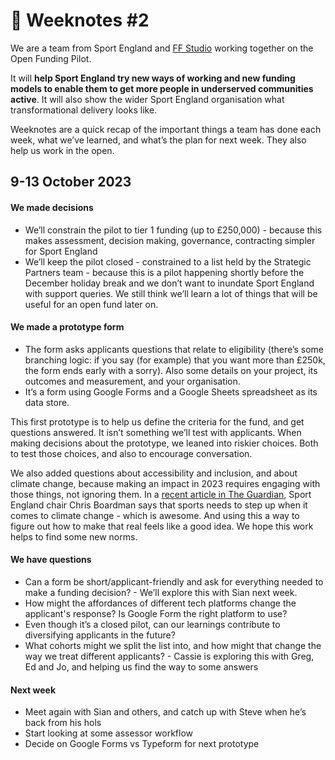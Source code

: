 # 📝 Weeknotes #2

We are a team from Sport England and [FF Studio](https://www.ff.studio) working together on the Open Funding Pilot.

It will **help Sport England try new ways of working and new funding models to enable them to get more people in underserved communities active**. It will also show the wider Sport England organisation what transformational delivery looks like.

Weeknotes are a quick recap of the important things a team has done each week, what we’ve learned, and what’s the plan for next week. They also help us work in the open.

## 9-13 October 2023

#### We made decisions

* We’ll constrain the pilot to tier 1 funding (up to £250,000) - because this makes assessment, decision making, governance, contracting simpler for Sport England
* We’ll keep the pilot closed - constrained to a list held by the Strategic Partners team - because this is a pilot happening shortly before the December holiday break and we don’t want to inundate Sport England with support queries. We still think we’ll learn a lot of things that will be useful for an open fund later on.

#### We made a prototype form

* The form asks applicants questions that relate to eligibility (there’s some branching logic: if you say (for example) that you want more than £250k, the form ends early with a sorry). Also some details on your project, its outcomes and measurement, and your organisation.
* It’s a form using Google Forms and a Google Sheets spreadsheet as its data store.

This first prototype is to help us define the criteria for the fund, and get questions answered. It isn’t something we’ll test with applicants. When making decisions about the prototype, we leaned into riskier choices. Both to test those choices, and also to encourage conversation.

We also added questions about accessibility and inclusion, and about climate change, because making an impact in 2023 requires engaging with those things, not ignoring them. In a [recent article in The Guardian](https://www.theguardian.com/sport/2023/oct/11/sport-england-tells-sports-fight-climate-crisis-or-youll-get-no-funding), Sport England chair Chris Boardman says that sports needs to step up when it comes to climate change - which is awesome. And using this a way to figure out how to make that real feels like a good idea. We hope this work helps to find some new norms.

#### We have questions

* Can a form be short/applicant-friendly and ask for everything needed to make a funding decision? - We’ll explore this with Sian next week.
* How might the affordances of different tech platforms change the applicant's response? Is Google Form the right platform to use?
* Even though it’s a closed pilot, can our learnings contribute to diversifying applicants in the future?
* What cohorts might we split the list into, and how might that change the way we treat different applicants? - Cassie is exploring this with Greg, Ed and Jo, and helping us find the way to some answers

#### Next week

* Meet again with Sian and others, and catch up with Steve when he’s back from his hols
* Start looking at some assessor workflow
* Decide on Google Forms vs Typeform for next prototype
